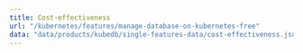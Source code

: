 ```yaml
---
title: Cost-effectiveness
url: "/kubernetes/features/manage-database-on-kubernetes-free"
data: "data/products/kubedb/single-features-data/cost-effectiveness.json"
---
```


